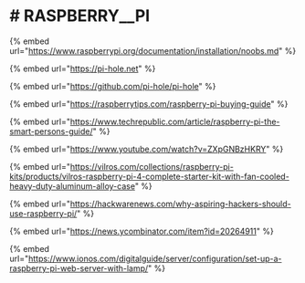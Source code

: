 # \# RASPBERRY\_\_PI

{% embed url="https://www.raspberrypi.org/documentation/installation/noobs.md" %}

{% embed url="https://pi-hole.net" %}

{% embed url="https://github.com/pi-hole/pi-hole" %}

{% embed url="https://raspberrytips.com/raspberry-pi-buying-guide" %}

{% embed url="https://www.techrepublic.com/article/raspberry-pi-the-smart-persons-guide/" %}

{% embed url="https://www.youtube.com/watch?v=ZXpGNBzHKRY" %}

{% embed url="https://vilros.com/collections/raspberry-pi-kits/products/vilros-raspberry-pi-4-complete-starter-kit-with-fan-cooled-heavy-duty-aluminum-alloy-case" %}

{% embed url="https://hackwarenews.com/why-aspiring-hackers-should-use-raspberry-pi/" %}

{% embed url="https://news.ycombinator.com/item?id=20264911" %}

{% embed url="https://www.ionos.com/digitalguide/server/configuration/set-up-a-raspberry-pi-web-server-with-lamp/" %}


